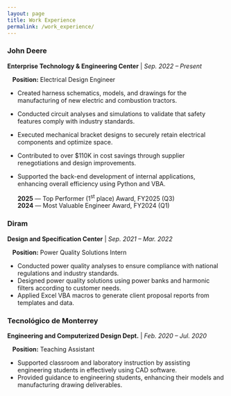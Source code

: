 ```yaml
---
layout: page
title: Work Experience
permalink: /work_experience/
---
```


### John Deere

**Enterprise Technology & Engineering Center** | _Sep. 2022 – Present_

&nbsp;&nbsp;&nbsp;**Position:** Electrical Design Engineer
- Created harness schematics, models, and drawings for the manufacturing of new electric and combustion tractors. 
- Conducted circuit analyses and simulations to validate that safety features comply with industry standards. 
- Executed mechanical bracket designs to securely retain electrical components and optimize space.
- Contributed to over $110K in cost savings through supplier renegotiations and design improvements.
- Supported the back-end development of internal applications, enhancing overall efficiency using Python and VBA.

  **2025** — Top Performer (1<sup>st</sup> place) Award, FY2025 (Q3)  
  **2024** — Most Valuable Engineer Award, FY2024 (Q1)

### Diram

**Design and Specification Center** | _Sep. 2021 – Mar. 2022_

&nbsp;&nbsp;&nbsp;**Position:** Power Quality Solutions Intern
- Conducted power quality analyses to ensure compliance with national regulations and industry standards.
- Designed power quality solutions using power banks and harmonic filters according to customer needs.
- Applied Excel VBA macros to generate client proposal reports from templates and data.

### Tecnológico de Monterrey 

**Engineering and Computerized Design Dept.** | _Feb. 2020 – Jul. 2020_

&nbsp;&nbsp;&nbsp;**Position:** Teaching Assistant
- Supported classroom and laboratory instruction by assisting engineering students in effectively using CAD software.
- Provided guidance to engineering students, enhancing their models and manufacturing drawing deliverables.
